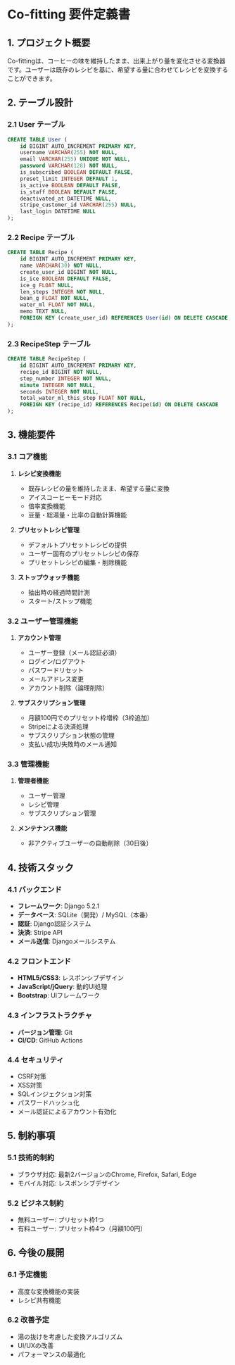 # Co-fitting 要件定義書

## 1. プロジェクト概要

Co-fittingは、コーヒーの味を維持したまま、出来上がり量を変化させる変換器です。ユーザーは既存のレシピを基に、希望する量に合わせてレシピを変換することができます。

## 2. テーブル設計

### 2.1 User テーブル
```sql
CREATE TABLE User (
    id BIGINT AUTO_INCREMENT PRIMARY KEY,
    username VARCHAR(255) NOT NULL,
    email VARCHAR(255) UNIQUE NOT NULL,
    password VARCHAR(128) NOT NULL,
    is_subscribed BOOLEAN DEFAULT FALSE,
    preset_limit INTEGER DEFAULT 1,
    is_active BOOLEAN DEFAULT FALSE,
    is_staff BOOLEAN DEFAULT FALSE,
    deactivated_at DATETIME NULL,
    stripe_customer_id VARCHAR(255) NULL,
    last_login DATETIME NULL
);
```

### 2.2 Recipe テーブル
```sql
CREATE TABLE Recipe (
    id BIGINT AUTO_INCREMENT PRIMARY KEY,
    name VARCHAR(30) NOT NULL,
    create_user_id BIGINT NOT NULL,
    is_ice BOOLEAN DEFAULT FALSE,
    ice_g FLOAT NULL,
    len_steps INTEGER NOT NULL,
    bean_g FLOAT NOT NULL,
    water_ml FLOAT NOT NULL,
    memo TEXT NULL,
    FOREIGN KEY (create_user_id) REFERENCES User(id) ON DELETE CASCADE
);
```

### 2.3 RecipeStep テーブル
```sql
CREATE TABLE RecipeStep (
    id BIGINT AUTO_INCREMENT PRIMARY KEY,
    recipe_id BIGINT NOT NULL,
    step_number INTEGER NOT NULL,
    minute INTEGER NOT NULL,
    seconds INTEGER NOT NULL,
    total_water_ml_this_step FLOAT NOT NULL,
    FOREIGN KEY (recipe_id) REFERENCES Recipe(id) ON DELETE CASCADE
);
```

## 3. 機能要件

### 3.1 コア機能
1. **レシピ変換機能**
   - 既存レシピの量を維持したまま、希望する量に変換
   - アイスコーヒーモード対応
   - 倍率変換機能
   - 豆量・総湯量・比率の自動計算機能

2. **プリセットレシピ管理**
   - デフォルトプリセットレシピの提供
   - ユーザー固有のプリセットレシピの保存
   - プリセットレシピの編集・削除機能

3. **ストップウォッチ機能**
   - 抽出時の経過時間計測
   - スタート/ストップ機能

### 3.2 ユーザー管理機能
1. **アカウント管理**
   - ユーザー登録（メール認証必須）
   - ログイン/ログアウト
   - パスワードリセット
   - メールアドレス変更
   - アカウント削除（論理削除）

2. **サブスクリプション管理**
   - 月額100円でのプリセット枠増枠（3枠追加）
   - Stripeによる決済処理
   - サブスクリプション状態の管理
   - 支払い成功/失敗時のメール通知

### 3.3 管理機能
1. **管理者機能**
   - ユーザー管理
   - レシピ管理
   - サブスクリプション管理

2. **メンテナンス機能**
   - 非アクティブユーザーの自動削除（30日後）

## 4. 技術スタック

### 4.1 バックエンド
- **フレームワーク**: Django 5.2.1
- **データベース**: SQLite（開発）/ MySQL（本番）
- **認証**: Django認証システム
- **決済**: Stripe API
- **メール送信**: Djangoメールシステム

### 4.2 フロントエンド
- **HTML5/CSS3**: レスポンシブデザイン
- **JavaScript/jQuery**: 動的UI処理
- **Bootstrap**: UIフレームワーク

### 4.3 インフラストラクチャ
- **バージョン管理**: Git
- **CI/CD**: GitHub Actions

### 4.4 セキュリティ
- CSRF対策
- XSS対策
- SQLインジェクション対策
- パスワードハッシュ化
- メール認証によるアカウント有効化

## 5. 制約事項

### 5.1 技術的制約
- ブラウザ対応: 最新2バージョンのChrome, Firefox, Safari, Edge
- モバイル対応: レスポンシブデザイン

### 5.2 ビジネス制約
- 無料ユーザー: プリセット枠1つ
- 有料ユーザー: プリセット枠4つ（月額100円）

## 6. 今後の展開

### 6.1 予定機能
- 高度な変換機能の実装
- レシピ共有機能

### 6.2 改善予定
- 湯の抜けを考慮した変換アルゴリズム
- UI/UXの改善
- パフォーマンスの最適化 